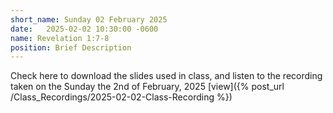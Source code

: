 ```yaml
---
short_name: Sunday 02 February 2025
date:   2025-02-02 10:30:00 -0600
name: Revelation 1:7-8
position: Brief Description
---
```


Check here to download the slides used in class, and listen to the recording taken on the Sunday the 2nd of February, 2025
[view]({% post_url /Class_Recordings/2025-02-02-Class-Recording %})
